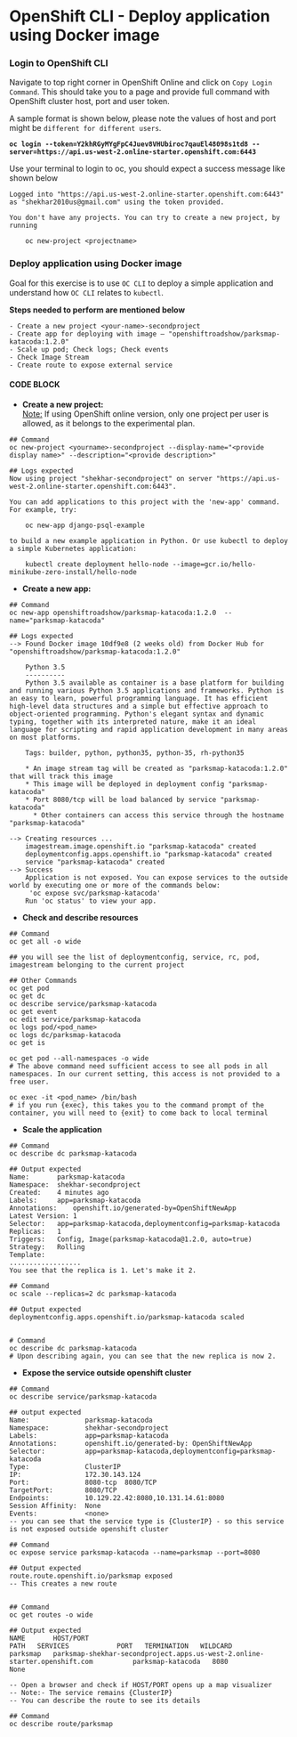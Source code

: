 # OpenShift CLI - Deploy application using Docker image


### Login to OpenShift CLI
Navigate to top right corner in OpenShift Online and click on `Copy Login Command`. This should take you to a page and provide full command with OpenShift cluster host, port and user token. 

A sample format is shown below, please note the values of host and port might be `different for different users`.

<b>`oc login --token=Y2khRGyMYgFpC4Juev8VHUbiroc7qauEl48098s1td8 --server=https://api.us-west-2.online-starter.openshift.com:6443`</b>

Use your terminal to login to oc, you should expect a success message like shown below

```
Logged into "https://api.us-west-2.online-starter.openshift.com:6443" as "shekhar2010us@gmail.com" using the token provided.

You don't have any projects. You can try to create a new project, by running

    oc new-project <projectname>
```


### Deploy application using Docker image

Goal for this exercise is to use `OC CLI` to deploy a simple application and understand how `OC CLI` relates to `kubectl`. 
<p><b> Steps needed to perform are mentioned below </b>

```
- Create a new project <your-name>-secondproject
- Create app for deploying with image – "openshiftroadshow/parksmap-katacoda:1.2.0"
- Scale up pod; Check logs; Check events
- Check Image Stream
- Create route to expose external service
```

#### CODE BLOCK

- <b>Create a new project:</b>
<br><u>Note:</u> If using OpenShift online version, only one project per user is allowed, as it belongs to the experimental plan. </i>


```
## Command
oc new-project <yourname>-secondproject --display-name="<provide display name>" --description="<provide description>"

## Logs expected
Now using project "shekhar-secondproject" on server "https://api.us-west-2.online-starter.openshift.com:6443".

You can add applications to this project with the 'new-app' command. For example, try:

    oc new-app django-psql-example

to build a new example application in Python. Or use kubectl to deploy a simple Kubernetes application:

    kubectl create deployment hello-node --image=gcr.io/hello-minikube-zero-install/hello-node

```

- <b>Create a new app:</b>

```
## Command
oc new-app openshiftroadshow/parksmap-katacoda:1.2.0  --name="parksmap-katacoda"

## Logs expected
--> Found Docker image 10df9e8 (2 weeks old) from Docker Hub for "openshiftroadshow/parksmap-katacoda:1.2.0"

    Python 3.5 
    ---------- 
    Python 3.5 available as container is a base platform for building and running various Python 3.5 applications and frameworks. Python is an easy to learn, powerful programming language. It has efficient high-level data structures and a simple but effective approach to object-oriented programming. Python's elegant syntax and dynamic typing, together with its interpreted nature, make it an ideal language for scripting and rapid application development in many areas on most platforms.

    Tags: builder, python, python35, python-35, rh-python35

    * An image stream tag will be created as "parksmap-katacoda:1.2.0" that will track this image
    * This image will be deployed in deployment config "parksmap-katacoda"
    * Port 8080/tcp will be load balanced by service "parksmap-katacoda"
      * Other containers can access this service through the hostname "parksmap-katacoda"

--> Creating resources ...
    imagestream.image.openshift.io "parksmap-katacoda" created
    deploymentconfig.apps.openshift.io "parksmap-katacoda" created
    service "parksmap-katacoda" created
--> Success
    Application is not exposed. You can expose services to the outside world by executing one or more of the commands below:
     'oc expose svc/parksmap-katacoda' 
    Run 'oc status' to view your app.
```

- <b>Check and describe resources</b>

```
## Command
oc get all -o wide

## you will see the list of deploymentconfig, service, rc, pod, imagestream belonging to the current project

## Other Commands
oc get pod
oc get dc
oc describe service/parksmap-katacoda
oc get event
oc edit service/parksmap-katacoda
oc logs pod/<pod_name>
oc logs dc/parksmap-katacoda
oc get is

oc get pod --all-namespaces -o wide
# The above command need sufficient access to see all pods in all namespaces. In our current setting, this access is not provided to a free user.

oc exec -it <pod_name> /bin/bash
# if you run {exec}, this takes you to the command prompt of the container, you will need to {exit} to come back to local terminal
```

- <b>Scale the application</b>

```
## Command
oc describe dc parksmap-katacoda

## Output expected
Name:		parksmap-katacoda
Namespace:	shekhar-secondproject
Created:	4 minutes ago
Labels:		app=parksmap-katacoda
Annotations:	openshift.io/generated-by=OpenShiftNewApp
Latest Version:	1
Selector:	app=parksmap-katacoda,deploymentconfig=parksmap-katacoda
Replicas:	1
Triggers:	Config, Image(parksmap-katacoda@1.2.0, auto=true)
Strategy:	Rolling
Template:
..................
You see that the replica is 1. Let's make it 2.

## Command
oc scale --replicas=2 dc parksmap-katacoda

## Output expected
deploymentconfig.apps.openshift.io/parksmap-katacoda scaled


# Command
oc describe dc parksmap-katacoda
# Upon describing again, you can see that the new replica is now 2.
```

- <b>Expose the service outside openshift cluster</b>

```
## Command
oc describe service/parksmap-katacoda

## output expected
Name:              parksmap-katacoda
Namespace:         shekhar-secondproject
Labels:            app=parksmap-katacoda
Annotations:       openshift.io/generated-by: OpenShiftNewApp
Selector:          app=parksmap-katacoda,deploymentconfig=parksmap-katacoda
Type:              ClusterIP
IP:                172.30.143.124
Port:              8080-tcp  8080/TCP
TargetPort:        8080/TCP
Endpoints:         10.129.22.42:8080,10.131.14.61:8080
Session Affinity:  None
Events:            <none>
-- you can see that the service type is {ClusterIP} - so this service is not exposed outside openshift cluster

## Command
oc expose service parksmap-katacoda --name=parksmap --port=8080

## Output expected
route.route.openshift.io/parksmap exposed
-- This creates a new route


## Command
oc get routes -o wide

## Output expected
NAME       HOST/PORT                                                                    PATH   SERVICES            PORT   TERMINATION   WILDCARD
parksmap   parksmap-shekhar-secondproject.apps.us-west-2.online-starter.openshift.com          parksmap-katacoda   8080                 None

-- Open a browser and check if HOST/PORT opens up a map visualizer
-- Note:- The service remains {ClusterIP}
-- You can describe the route to see its details

## Command
oc describe route/parksmap
```
